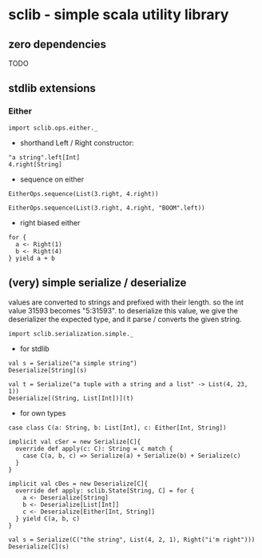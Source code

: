 # sclib - simple scala utility library

## zero dependencies

TODO


## stdlib extensions

### Either

```tut:silent:reset
import sclib.ops.either._
```

  - shorthand Left / Right constructor:
  
```tut
"a string".left[Int] 
4.right[String]
```

  - sequence on either
  
```tut
EitherOps.sequence(List(3.right, 4.right))

EitherOps.sequence(List(3.right, 4.right, "BOOM".left))
```
   
  - right biased either
  
```tut
for {
  a <- Right(1)
  b <- Right(4)
} yield a + b
```


## (very) simple serialize / deserialize

values are converted to strings and prefixed with their length.
so the int value 31593 becomes "5:31593". to deserialize this value,
we give the deserializer the expected type, and it parse / converts the given string.


```tut:silent:reset
import sclib.serialization.simple._
```

  - for stdlib
  
```tut
val s = Serialize("a simple string")
Deserialize[String](s)

val t = Serialize("a tuple with a string and a list" -> List(4, 23, 1))
Deserialize[(String, List[Int])](t)
```

  - for own types
  
```tut
case class C(a: String, b: List[Int], c: Either[Int, String])

implicit val cSer = new Serialize[C]{
  override def apply(c: C): String = c match {
    case C(a, b, c) => Serialize(a) + Serialize(b) + Serialize(c)
  }
}

implicit val cDes = new Deserialize[C]{
  override def apply: sclib.State[String, C] = for {
    a <- Deserialize[String]
    b <- Deserialize[List[Int]]
    c <- Deserialize[Either[Int, String]]
  } yield C(a, b, c)
}

val s = Serialize(C("the string", List(4, 2, 1), Right("i'm right")))
Deserialize[C](s)
```
